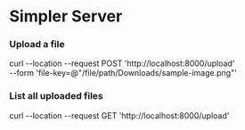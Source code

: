 # Simpler Server

### Upload a file
curl --location --request POST 'http://localhost:8000/upload' \
--form 'file-key=@"/file/path/Downloads/sample-image.png"'

### List all uploaded files
curl --location --request GET 'http://localhost:8000/upload'
